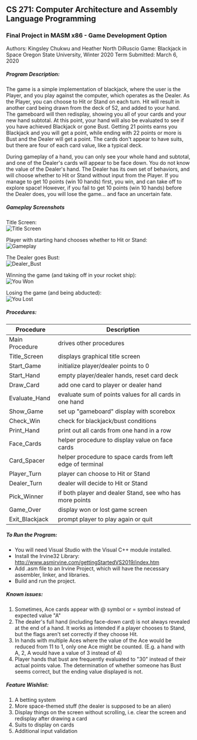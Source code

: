 ## CS 271: Computer Architecture and Assembly Language Programming
### Final Project in MASM x86 - Game Development Option

Authors:    Kingsley Chukwu and Heather North DiRuscio
Game:    Blackjack in Space
Oregon State University, Winter 2020 Term
Submitted: March 6, 2020

##### Program Description:
The game is a simple implementation of blackjack, where the user is the Player, and you play against the computer, which operates as the Dealer. As the Player, you can choose to Hit or Stand on each turn. Hit will result in another card being drawn from the deck of 52, and added to your hand. The gameboard will then redisplay, showing you all of your cards and your new hand subtotal. At this point, your hand will also be evaluated to see if you have achieved Blackjack or gone Bust. Getting 21 points earns you Blackjack and you will get a point, while ending with 22 points or more is Bust and the Dealer will get a point. The cards don't appear to have suits, but there are four of each card value, like a typical deck.

During gameplay of a hand, you can only see your whole hand and subtotal, and one of the Dealer's cards will appear to be face down. You do not know the value of the Dealer's hand. The Dealer has its own set of behaviors, and will choose whether to Hit or Stand without input from the Player. If you manage to get 10 points (win 10 hands) first, you win, and can take off to explore space! However, if you fail to get 10 points (win 10 hands) before the Dealer does, you will lose the game... and face an uncertain fate.

##### Gameplay Screenshots
Title Screen:  
![Title Screen](https://github.com/wrongenvelope/cs271-project/blob/master/screenshots/title_screen.png)  

Player with starting hand chooses whether to Hit or Stand:  
![Gameplay](https://github.com/wrongenvelope/cs271-project/blob/master/screenshots/gameplay_1.png)  

The Dealer goes Bust:  
![Dealer_Bust](https://github.com/wrongenvelope/cs271-project/blob/master/screenshots/gameplay_2.png)  

Winning the game (and taking off in your rocket ship):    
![You Won](https://github.com/wrongenvelope/cs271-project/blob/master/screenshots/you_won.png)  

Losing the game (and being abducted):  
![You Lost](https://github.com/wrongenvelope/cs271-project/blob/master/screenshots/you_lost.png)  

##### Procedures:
Procedure | Description
------------ | -------------
Main Procedure | drives other procedures
Title_Screen | displays graphical title screen
Start_Game | initialize player/dealer points to 0
Start_Hand | empty player/dealer hands, reset card deck
Draw_Card | add one card to player or dealer hand
Evaluate_Hand | evaluate sum of points values for all cards in one hand
Show_Game | set up "gameboard" display with scorebox
Check_Win | check for blackjack/bust conditions  
Print_Hand | print out all cards from one hand in a row
Face_Cards | helper procedure to display value on face cards
Card_Spacer | helper procedure to space cards from left edge of terminal
Player_Turn | player can choose to Hit or Stand
Dealer_Turn | dealer will decide to Hit or Stand
Pick_Winner | if both player and dealer Stand, see who has more points
Game_Over | display won or lost game screen
Exit_Blackjack | prompt player to play again or quit

##### To Run the Program:
- You will need Visual Studio with the Visual C++ module installed.
- Install the Irvine32 Library: http://www.asmirvine.com/gettingStartedVS2019/index.htm
- Add .asm file to an Irvine Project, which will have the necessary assembler, linker, and libraries.
- Build and run the project.

##### Known issues:
1. Sometimes, Ace cards appear with @ symbol or = symbol instead of expected value "A"
2. The dealer's full hand (including face-down card) is not always revealed at the end of a hand. It works as intended if a player chooses to Stand, but the flags aren't set correctly if they choose Hit.
3. In hands with multiple Aces where the value of the Ace would be reduced from 11 to 1, only one Ace might be counted. (E.g. a hand with A, 2, A would have a value of 3 instead of 4)
4. Player hands that bust are frequently evaluated to "30" instead of their actual points value. The determination of whether someone has Bust seems correct, but the ending value displayed is not.

##### Feature Wishlist:
1. A betting system
2. More space-themed stuff (the dealer is supposed to be an alien)
3. Display things on the screen without scrolling, i.e. clear the screen and redisplay after drawing a card
4. Suits to display on cards
5. Additional input validation
